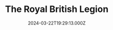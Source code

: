 ---
date: 2024-03-22T19:29:13.000Z
title: The Royal British Legion
latitude: 52.04381627088065
longitude: 0.9546896205617632
category: checkin
---